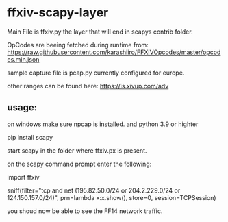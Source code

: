 # ffxiv-scapy-layer

Main File is ffxiv.py the layer that will end in scapys contrib folder.

OpCodes are beeing fetched during runtime from: https://raw.githubusercontent.com/karashiiro/FFXIVOpcodes/master/opcodes.min.json

sample capture file is pcap.py currently configured for europe.

other ranges can be found here: https://is.xivup.com/adv

## usage:
on windows make sure npcap is installed.
and python 3.9 or highter

pip install scapy

start scapy in the folder where ffxiv.px is present.

on the scapy command prompt enter the following:

import ffxiv

sniff(filter="tcp and net (195.82.50.0/24 or 204.2.229.0/24 or 124.150.157.0/24)", prn=lambda x:x.show(), store=0, session=TCPSession)

you shoud now be able to see the FF14 network traffic.